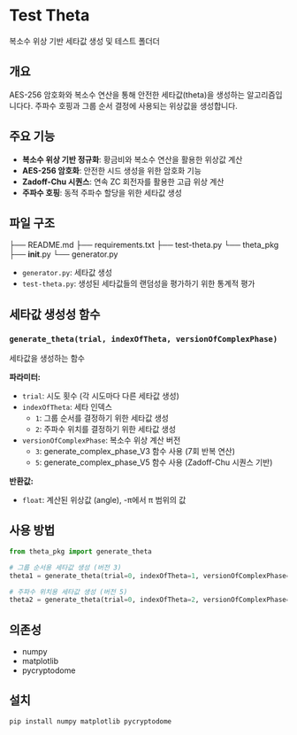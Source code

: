 # Test Theta

복소수 위상 기반 세타값 생성 및 테스트 폴더더

## 개요

AES-256 암호화와 복소수 연산을 통해 안전한 세타값(theta)을 생성하는 알고리즘입니다다. 
주파수 호핑과 그룹 순서 결정에 사용되는 위상값을 생성합니다.

## 주요 기능

- **복소수 위상 기반 정규화**: 황금비와 복소수 연산을 활용한 위상값 계산
- **AES-256 암호화**: 안전한 시드 생성을 위한 암호화 기능
- **Zadoff-Chu 시퀀스**: 연속 ZC 회전자를 활용한 고급 위상 계산
- **주파수 호핑**: 동적 주파수 할당을 위한 세타값 생성

## 파일 구조

├── README.md
├── requirements.txt
├── test-theta.py
└── theta_pkg
    ├── __init__.py
    └── generator.py

- `generator.py`: 세타값 생성
- `test-theta.py`: 생성된 세타값들의 랜덤성을 평가하기 위한 통계적 평가

## 세타값 생성성 함수

### `generate_theta(trial, indexOfTheta, versionOfComplexPhase)`

세타값을 생성하는 함수

**파라미터:**
- `trial`: 시도 횟수 (각 시도마다 다른 세타값 생성)
- `indexOfTheta`: 세타 인덱스
  - `1`: 그룹 순서를 결정하기 위한 세타값 생성
  - `2`: 주파수 위치를 결정하기 위한 세타값 생성
- `versionOfComplexPhase`: 복소수 위상 계산 버전
  - `3`: generate_complex_phase_V3 함수 사용 (7회 반복 연산)
  - `5`: generate_complex_phase_V5 함수 사용 (Zadoff-Chu 시퀀스 기반)

**반환값:**
- `float`: 계산된 위상값 (angle), -π에서 π 범위의 값

## 사용 방법

```python
from theta_pkg import generate_theta

# 그룹 순서용 세타값 생성 (버전 3)
theta1 = generate_theta(trial=0, indexOfTheta=1, versionOfComplexPhase=3)

# 주파수 위치용 세타값 생성 (버전 5)
theta2 = generate_theta(trial=0, indexOfTheta=2, versionOfComplexPhase=5)
```

## 의존성

- numpy
- matplotlib
- pycryptodome

## 설치

```bash
pip install numpy matplotlib pycryptodome
```
